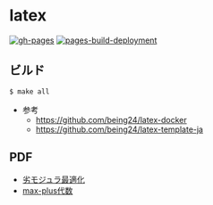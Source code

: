# latex

[![gh-pages](https://github.com/msk-ono/memo/actions/workflows/gh-pages.yml/badge.svg)](https://github.com/msk-ono/memo/actions/workflows/gh-pages.yml)
[![pages-build-deployment](https://github.com/msk-ono/memo/actions/workflows/pages/pages-build-deployment/badge.svg)](https://github.com/msk-ono/memo/actions/workflows/pages/pages-build-deployment)

## ビルド

```sh
$ make all
```

* 参考
    * https://github.com/being24/latex-docker
    * https://github.com/being24/latex-template-ja

## PDF

* [劣モジュラ最適化](https://msk-ono.github.io/memo/submodular.pdf)
* [max-plus代数](https://msk-ono.github.io/memo/max_plus.pdf)
